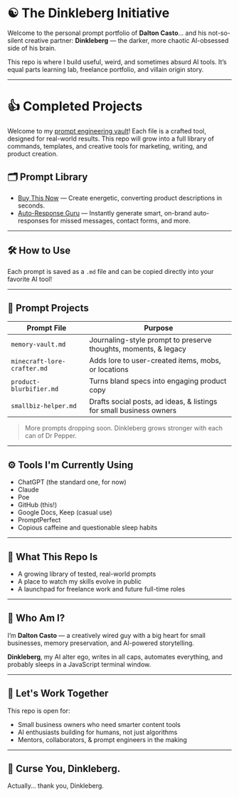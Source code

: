 # ☯️ The Dinkleberg Initiative

Welcome to the personal prompt portfolio of **Dalton Casto**... and his not-so-silent creative partner: **Dinkleberg** — the darker, more chaotic AI-obsessed side of his brain.

This repo is where I build useful, weird, and sometimes absurd AI tools. It’s equal parts learning lab, freelance portfolio, and villain origin story.

---

# 👍 Completed Projects

Welcome to my [prompt engineering vault](The-Goods)! Each file is a crafted tool, designed for real-world results. This repo will grow into a full library of commands, templates, and creative tools for marketing, writing, and product creation.

## 🗂 Prompt Library

- [Buy This Now](The-Goods/Friendly-Freebies/Small-Business-Impact-Pack/Buy_This_Now_v1.md) — Create energetic, converting product descriptions in seconds.
- [Auto-Response Guru](The-Goods/Friendly-Freebies/Small-Business-Impact-Pack/Auto_Response_Guru_v1.md) — Instantly generate smart, on-brand auto-responses for missed messages, contact forms, and more.

---

## 🛠️ How to Use

Each prompt is saved as a `.md` file and can be copied directly into your favorite AI tool!

---

## 🎯 Prompt Projects

| Prompt File                     | Purpose                                                                 |
|----------------------------------|-------------------------------------------------------------------------|
| `memory-vault.md`                | Journaling-style prompt to preserve thoughts, moments, & legacy        |
| `minecraft-lore-crafter.md`     | Adds lore to user-created items, mobs, or locations                    |
| `product-blurbifier.md`         | Turns bland specs into engaging product copy                           |
| `smallbiz-helper.md`            | Drafts social posts, ad ideas, & listings for small business owners    |

> More prompts dropping soon. Dinkleberg grows stronger with each can of Dr Pepper.

---

## ⚙️ Tools I'm Currently Using

- ChatGPT (the standard one, for now)
- Claude
- Poe
- GitHub (this!)
- Google Docs, Keep (casual use)
- PromptPerfect
- Copious caffeine and questionable sleep habits

---

## 🚀 What This Repo Is

- A growing library of tested, real-world prompts
- A place to watch my skills evolve in public
- A launchpad for freelance work and future full-time roles

---

## 👤 Who Am I?

I’m **Dalton Casto** — a creatively wired guy with a big heart for small businesses, memory preservation, and AI-powered storytelling.

**Dinkleberg**, my AI alter ego, writes in all caps, automates everything, and probably sleeps in a JavaScript terminal window.

---

## 🤝 Let's Work Together

This repo is open for:
- Small business owners who need smarter content tools
- AI enthusiasts building for humans, not just algorithms
- Mentors, collaborators, & prompt engineers in the making

---

## 🫡 Curse You, Dinkleberg.
Actually… thank you, Dinkleberg.
